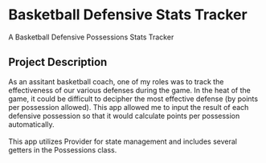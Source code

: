 # Basketball Defensive Stats Tracker

A Basketball Defensive Possessions Stats Tracker

## Project Description

As an assitant basketball coach, one of my roles was to track the effectiveness of our various defenses during the game. In the heat of the game, it could be difficult to decipher the most effective defense (by points per possession allowed). This app allowed me to input the result of each defensive possession so that it would calculate points per possession automatically.<br /><br />
This app utilizes Provider for state management and includes several getters in the Possessions class.
